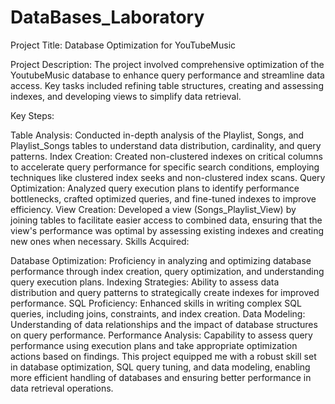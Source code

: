 # DataBases_Laboratory
Project Title: Database Optimization for YouTubeMusic

Project Description:
The project involved comprehensive optimization of the YoutubeMusic database to enhance query performance and streamline data access. Key tasks included refining table structures, creating and assessing indexes, and developing views to simplify data retrieval.

Key Steps:

Table Analysis: Conducted in-depth analysis of the Playlist, Songs, and Playlist_Songs tables to understand data distribution, cardinality, and query patterns.
Index Creation: Created non-clustered indexes on critical columns to accelerate query performance for specific search conditions, employing techniques like clustered index seeks and non-clustered index scans.
Query Optimization: Analyzed query execution plans to identify performance bottlenecks, crafted optimized queries, and fine-tuned indexes to improve efficiency.
View Creation: Developed a view (Songs_Playlist_View) by joining tables to facilitate easier access to combined data, ensuring that the view's performance was optimal by assessing existing indexes and creating new ones when necessary.
Skills Acquired:

Database Optimization: Proficiency in analyzing and optimizing database performance through index creation, query optimization, and understanding query execution plans.
Indexing Strategies: Ability to assess data distribution and query patterns to strategically create indexes for improved performance.
SQL Proficiency: Enhanced skills in writing complex SQL queries, including joins, constraints, and index creation.
Data Modeling: Understanding of data relationships and the impact of database structures on query performance.
Performance Analysis: Capability to assess query performance using execution plans and take appropriate optimization actions based on findings.
This project equipped me with a robust skill set in database optimization, SQL query tuning, and data modeling, enabling more efficient handling of databases and ensuring better performance in data retrieval operations.
